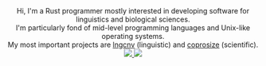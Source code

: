 <div align="center">
Hi, I'm a Rust programmer mostly interested in developing software for linguistics and biological sciences.<br/>
I'm particularly fond of mid-level programming languages and Unix-like operating systems.<br/>
My most important projects are <a href="https://github.com/piotrbajdek/lngcnv">lngcnv</a> (linguistic) and <a href="https://github.com/piotrbajdek/coprosize">coprosize</a> (scientific).<br/>
</div>
<div align="center">
   <a href="https://github.com/anuraghazra/github-readme-stats">
      <img src="http://github-readme-stats-piotrbajdek.vercel.app/api?username=piotrbajdek&hide_border=true&show_icons=true">
   </a>
   <a href="https://github.com/anuraghazra/github-readme-stats">
      <img src="http://github-readme-stats-piotrbajdek.vercel.app/api/top-langs/?username=piotrbajdek&hide_border=true&langs_count=10">
   </a>
</div>
